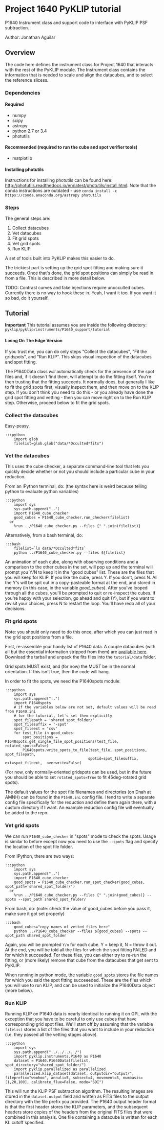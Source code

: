 # Project 1640 PyKLIP tutorial

P1640 Instrument class and support code to interface with PyKLIP PSF subtraction.

Author: Jonathan Aguilar

## Overview

The code here defines the instrument class for Project 1640 that interacts with the rest of the PyKLIP module. The Instrument class contains the information that is needed to scale and align the datacubes, and to select the reference slicess. 

### Dependencies
#### Required
* numpy
* scipy
* astropy
* python 2.7 or 3.4
* photutils
#### Recommended (required to run the cube and spot verifier tools)
* matplotlib

#### Installing photutils ####
Instructions for installing photutils can be found here: http://photutils.readthedocs.io/en/latest/photutils/install.html. Note that the conda instructions are outdated - use `conda install -c https://conda.anaconda.org/astropy photutils`


### Steps
The general steps are: 

1. Collect datacubes
1. Vet datacubes
1. Fit grid spots
1. Vet grid spots
1. Run KLIP

A set of tools built into PyKLIP makes this easier to do.

The trickiest part is setting up the grid spot fitting and making sure it succeeds. Once that's done, the grid spot positions can simply be read in from a file. This is described in more detail below.

TODO: Contrast curves and fake injections require unocculted cubes. Currently there is no way to hook these in. Yeah, I want it too. If you want it so bad, do it yourself.


## Tutorial

**Important** This tutorial assumes you are inside the following directory:
`pyklip/pyklip/instruments/P1640_support/tutorial`

#### Living On The Edge Version
If you trust me, you can do only steps "Collect the datacubes", "Fit the gridspots", and "Run KLIP". This skips visual inspection of the datacubes and spot fitting.

The P1640Data class *will* automatically check for the presence of the spot files and, if it doesn't find them, will attempt to do the fitting itself. You're then trusting that the fitting succeeds. It normally does, but generally I like to fit the grid spots first, visually inspect them, and then move on to the KLIP step.  If you don't think you need to do this - or you already have done the grid spot fitting and vetting - then you can move right on to the Run KLIP step. Otherwise, proceed below to fit the grid spots.

### Collect the datacubes
Easy-peasy.

    :::python
        import glob
        filelist=glob.glob("data/*Occulted*fits")

### Vet the datacubes
This uses the cube checker, a separate command-line tool that lets you quickly decide whether or not you should include a particular cube in your reduction.

From an IPython terminal, do: (the syntax here is weird because telling python to evaluate python variables)

    :::python
        import sys
        sys.path.append("..")
        import P1640_cube_checker
        good_cubes = P1640_cube_checker.run_checker(filelist)
      or
        %run ../P1640_cube_checker.py --files {" ".join(filelist)}
        
Alternatively, from a bash terminal, do:

    :::bash
        filelist=`ls data/*Occulted*fits`
        python ../P1640_cube_checker.py --files ${filelist}

An animation of each cube, along with observing conditions and a comparison to the other cubes in the set, will pop up and the terminal will prompt you Y/N to keep it in the "good cubes" list. These are the files that you will keep for KLIP. If you like the cube, press Y. If you don't, press N. All the Y's will be spit out in a copy-pasteable format at the end, and stored in memory (in this case, in the variable *good_cubes*). After you've looped through all the cubes, you'll be prompted to quit or re-inspect the cubes. If you're happy with your selection, go ahead and quit (Y), but if you want to revisit your choices, press N to restart the loop. You'll have redo all of your decisions.

### Fit grid spots
Note: you should only need to do this once, after which you can just read in the grid spot positions from a file.

First, re-assemble your handy list of P1640 data. A couple datacubes (with all but the essential information stripped from them) are [available here](https://sites.google.com/site/aguilarja/otherstuff/pyklip-tutorial-data). Download the tarball and unpack the fits files into the `tutorial/data` folder.

Grid spots MUST exist, and (for now) the MUST be in the normal orientation. If this isn't true, then the code will hang. 

In order to fit the spots, we need the P1640spots module:

    :::python
        import sys
        sys.path.append("..")
        import P1640spots
        # if the variables below are not set, default values will be read from P1640.ini
        # for the tutorial, let's set them explicitly
        spot_filepath = 'shared_spot_folder/'
        spot_filesuffix = '-spot'
        spot_fileext = 'csv'
        for test_file in good_cubes:
            spot_positions = P1640spots.get_single_file_spot_positions(test_file, rotated_spots=False)
            P1640spots.write_spots_to_file(test_file, spot_positions, spot_filepath, 
                                          spotid=spot_filesuffix, ext=spot_fileext,  overwrite=False)
                                           
(For now, only normally-oriented gridspots can be used, but in the future you should be able to set `rotated_spots=True` to fit 45deg-rotated grid spots).

The default values for the spot file filenames and directories (on Dnah at AMNH) can be found in the `P1640.ini` config file. I tend to write a separate config file specifically for the reduction and define them again there, with a custom directory if I want. An example reduction config file will eventually be added to the repo.

### Vet grid spots
We can run `P1640_cube_checker` in "spots" mode to check the spots. Usage is similar to before except now you need to use the `--spots` flag and specify the location of the spot file folder.

From IPython, there are two ways:

    :::python
        import sys
        sys.path.append("..")
        import P1640_cube_checker
        good_spots = P1640_cube_checker.run_spot_checker(good_cubes, spot_path='shared_spot_folder/')
      or
        %run ../P1640_cube_checker.py --files {" ".join(good_cubes)} --spots --spot_path shared_spot_folder/

From bash, do: (note: check the value of good_cubes before you pass it, make sure it got set properly)

    :::bash
        good_cubes="copy names of vetted files here"
        python ../P1640_cube_checker --files ${good_cubes} --spots --spot_path shared_spot_folder


Again, you will be prompted `Y/n` for each cube. Y = keep it, N = throw it out. At the end, you will be told all the files for which the spot fitting FAILED and for which it succeeded. For these files, you can either try to re-run the fitting, or (more likely) remove that cube from the datacubes that get sent to PyKLIP.

When running in python mode, the variable `good_spots` stores the file names for which you said the spot fitting succeeeded. These are the files which you will use to run KLIP, and can be used to initialize the P1640Data object (more below). 

### Run KLIP

Running KLIP on P1640 data is nearly identical to running it on GPI, with the exception that you have to be careful to only use cubes that have corresponding grid spot files. We'll start off by assuming that the variable `filelist` stores a list of the files that you want to include in your reduction (i.e. they passed all the vetting stages above). 

    :::python
        import sys
        sys.path.append("../../../../")
        import pyklip.instruments.P1640 as P1640
        dataset = P1640.P1640Data(filelist, spot_directory="shared_spot_folder/")
        import pyklip.parallelized as parallelized
        parallelized.klip_dataset(dataset, outputdir="output/", fileprefix="woohoo", annuli=5, subsect=4, movement=3, numbasis=[1,20,100], calibrate_flux=False, mode="SDI")

This will run the KLIP PSF subtraction algorithm. The resulting images are stored in the `dataset.output` field and written as FITS files to the output directory with the file prefix you provided. The P1640 output header format is that the first header stores the KLIP parameters, and the subsequent headers store copies of the headers from the original FITS files that were combined in this analysis. One file containing a datacube is written for each KL cutoff specified.



